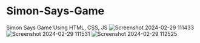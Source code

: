 # Simon-Says-Game
Simon Says Game Using HTML, CSS, JS
![Screenshot 2024-02-29 111433](https://github.com/ganu1202/Simon-Says-Game/assets/117889956/07be7359-c9fb-43c8-912e-3311922fc28b)
![Screenshot 2024-02-29 111531](https://github.com/ganu1202/Simon-Says-Game/assets/117889956/859c755a-fbd1-4540-b5d2-e63849bd2650)
![Screenshot 2024-02-29 112525](https://github.com/ganu1202/Simon-Says-Game/assets/117889956/5fb301d7-82d3-45e1-9b0f-f125946a1709)

